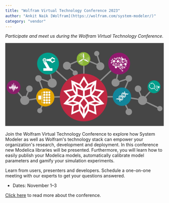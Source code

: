 ```yaml
---
title: "Wolfram Virtual Technology Conference 2023"
author: "Ankit Naik [Wolfram](https://wolfram.com/system-modeler/)"
category: "vendor"
---
```

*Participate and meet us during the Wolfram Virtual Technology Conference.*

![Alt text](Wolfram-conference.png 'Wolfram Virtual Technology Conference 2023')

Join the Wolfram Virtual Technology Conference to explore how System Modeler as well as Wolfram's technology stack can empower your organization's research, development and deployment. In this conference new Modelica libraries will be presented. Furthermore, you will learn how to easily publish your Modelica models, automatically calibrate model parameters and gamify your simulation experiments.

Learn from users, presenters and developers. Schedule a one-on-one meeting with our experts to get your questions answered.


- Dates: November 1&ndash;3

[Click here](https://www.wolfram.com/events/technology-conference/2023/) to read more about the conference.
